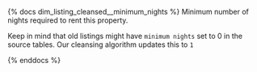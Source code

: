 {% docs dim_listing_cleansed__minimum_nights %}
Minimum number of nights required to rent this property.

Keep in mind that old listings might have `minimum nights` set to 0 in the source tables. Our cleansing algorithm updates this to `1`

{% enddocs %}